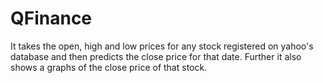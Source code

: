 # QFinance
It takes the open, high and low prices for any stock registered on yahoo's database and then predicts the close price for that date. Further it also shows a graphs of the close price of that stock.
